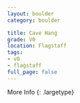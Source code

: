 ```yaml
---
layout: boulder
category: boulder

title: Cave Hang
grade: V0
location: Flagstaff
tags:
- v0
- flagstaff
full_page: false
---
```




More Info
{: .largetype}


